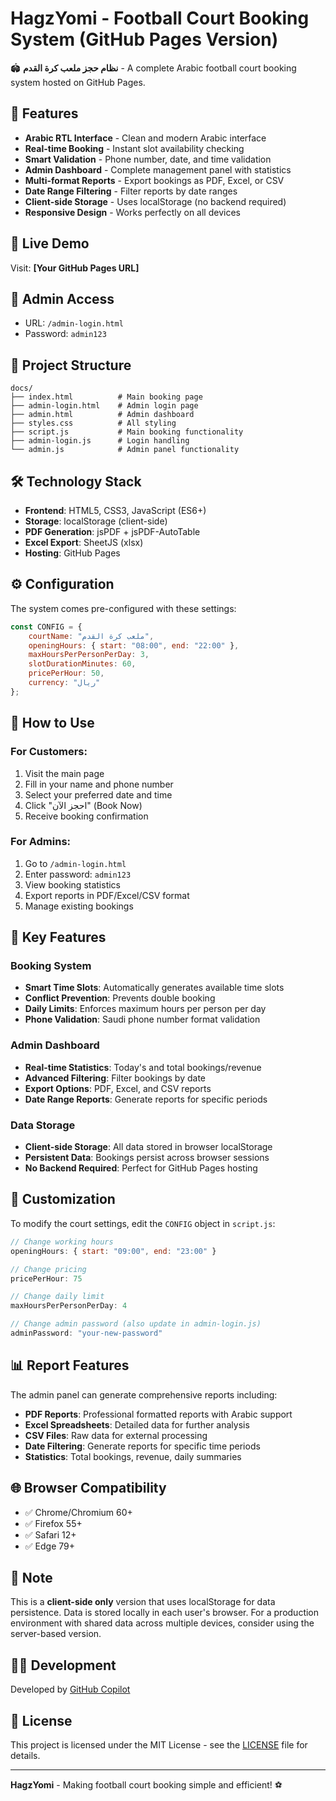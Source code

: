 # HagzYomi - Football Court Booking System (GitHub Pages Version)

🏟️ **نظام حجز ملعب كرة القدم** - A complete Arabic football court booking system hosted on GitHub Pages.

## 🌟 Features

- **Arabic RTL Interface** - Clean and modern Arabic interface
- **Real-time Booking** - Instant slot availability checking
- **Smart Validation** - Phone number, date, and time validation
- **Admin Dashboard** - Complete management panel with statistics
- **Multi-format Reports** - Export bookings as PDF, Excel, or CSV
- **Date Range Filtering** - Filter reports by date ranges
- **Client-side Storage** - Uses localStorage (no backend required)
- **Responsive Design** - Works perfectly on all devices

## 🚀 Live Demo

Visit: **[Your GitHub Pages URL]**

## 👤 Admin Access

- URL: `/admin-login.html`
- Password: `admin123`

## 📁 Project Structure

```
docs/
├── index.html          # Main booking page
├── admin-login.html    # Admin login page
├── admin.html          # Admin dashboard
├── styles.css          # All styling
├── script.js           # Main booking functionality
├── admin-login.js      # Login handling
└── admin.js            # Admin panel functionality
```

## 🛠️ Technology Stack

- **Frontend**: HTML5, CSS3, JavaScript (ES6+)
- **Storage**: localStorage (client-side)
- **PDF Generation**: jsPDF + jsPDF-AutoTable
- **Excel Export**: SheetJS (xlsx)
- **Hosting**: GitHub Pages

## ⚙️ Configuration

The system comes pre-configured with these settings:

```javascript
const CONFIG = {
    courtName: "ملعب كرة القدم",
    openingHours: { start: "08:00", end: "22:00" },
    maxHoursPerPersonPerDay: 3,
    slotDurationMinutes: 60,
    pricePerHour: 50,
    currency: "ريال"
};
```

## 📱 How to Use

### For Customers:
1. Visit the main page
2. Fill in your name and phone number
3. Select your preferred date and time
4. Click "احجز الآن" (Book Now)
5. Receive booking confirmation

### For Admins:
1. Go to `/admin-login.html`
2. Enter password: `admin123`
3. View booking statistics
4. Export reports in PDF/Excel/CSV format
5. Manage existing bookings

## 🎯 Key Features

### Booking System
- **Smart Time Slots**: Automatically generates available time slots
- **Conflict Prevention**: Prevents double booking
- **Daily Limits**: Enforces maximum hours per person per day
- **Phone Validation**: Saudi phone number format validation

### Admin Dashboard
- **Real-time Statistics**: Today's and total bookings/revenue
- **Advanced Filtering**: Filter bookings by date
- **Export Options**: PDF, Excel, and CSV reports
- **Date Range Reports**: Generate reports for specific periods

### Data Storage
- **Client-side Storage**: All data stored in browser localStorage
- **Persistent Data**: Bookings persist across browser sessions
- **No Backend Required**: Perfect for GitHub Pages hosting

## 🔧 Customization

To modify the court settings, edit the `CONFIG` object in `script.js`:

```javascript
// Change working hours
openingHours: { start: "09:00", end: "23:00" }

// Change pricing
pricePerHour: 75

// Change daily limit
maxHoursPerPersonPerDay: 4

// Change admin password (also update in admin-login.js)
adminPassword: "your-new-password"
```

## 📊 Report Features

The admin panel can generate comprehensive reports including:

- **PDF Reports**: Professional formatted reports with Arabic support
- **Excel Spreadsheets**: Detailed data for further analysis  
- **CSV Files**: Raw data for external processing
- **Date Filtering**: Generate reports for specific time periods
- **Statistics**: Total bookings, revenue, daily summaries

## 🌐 Browser Compatibility

- ✅ Chrome/Chromium 60+
- ✅ Firefox 55+
- ✅ Safari 12+
- ✅ Edge 79+

## 📝 Note

This is a **client-side only** version that uses localStorage for data persistence. Data is stored locally in each user's browser. For a production environment with shared data across multiple devices, consider using the server-based version.

## 👨‍💻 Development

Developed by [GitHub Copilot](https://github.com/github-copilot)

## 📄 License

This project is licensed under the MIT License - see the [LICENSE](../LICENSE) file for details.

---

**HagzYomi** - Making football court booking simple and efficient! ⚽
